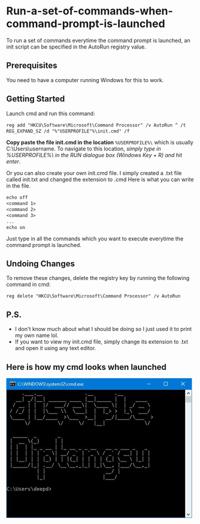 # Run-a-set-of-commands-when-command-prompt-is-launched

To run a set of commands everytime the command prompt is launched, an init script can be specified in the AutoRun registry value.

## Prerequisites
You need to have a computer running Windows for this to work.

## Getting Started
Launch cmd and run this command:
```
reg add "HKCU\Software\Microsoft\Command Processor" /v AutoRun ^ /t REG_EXPAND_SZ /d "%"USERPROFILE"%\init.cmd" /f
```

**Copy paste the file init.cmd in the location** ```%USERPROFILE%\``` which is usually C:\Users\username.
To navigate to this location, *simply type in %USERPROFILE%\ in the RUN dialogue box (Windows Key + R) and hit enter*.

Or you can also create your own init.cmd file. I simply created a .txt file called init.txt and changed the extension to .cmd
Here is what you can write in the file.
```
echo off
<command 1>
<command 2>
<command 3>
...
echo on
```
Just type in all the commands which you want to execute everytime the command prompt is launched.

## Undoing Changes
To remove these changes, delete the registry key by running the following command in cmd:
```
reg delete "HKCU\Software\Microsoft\Command Processor" /v AutoRun
```

## P.S.
* I don't know much about what I should be doing so I just used it to print my own name lol.
* If you want to view my init.cmd file, simply change its extension to .txt and open it using any text editor.

## Here is how my cmd looks when launched
![Example](https://github.com/diptangsu/Run-a-set-of-commands-when-command-prompt-is-launched/blob/master/Preview.JPG)
